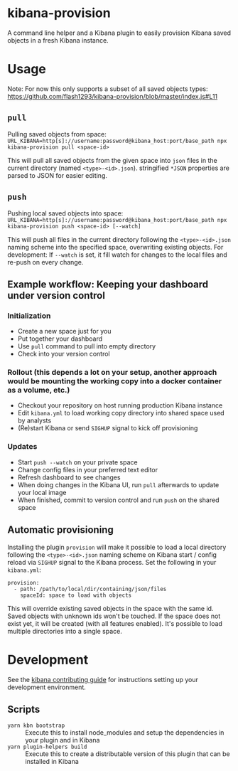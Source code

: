 # kibana-provision

A command line helper and a Kibana plugin to easily provision Kibana saved objects in a fresh Kibana instance.

# Usage

Note: For now this only supports a subset of all saved objects types: https://github.com/flash1293/kibana-provision/blob/master/index.js#L11

## `pull`

Pulling saved objects from space: `URL_KIBANA=http[s]://username:password@kibana_host:port/base_path npx kibana-provision pull <space-id>`

This will pull all saved objects from the given space into `json` files in the current directory (named `<type>-<id>.json`). stringified `*JSON` properties are parsed to JSON for easier editing.

## `push`

Pushing local saved objects into space: `URL_KIBANA=http[s]://username:password@kibana_host:port/base_path npx kibana-provision push <space-id> [--watch]`

This will push all files in the current directory following the `<type>-<id>.json` naming scheme into the specified space, overwriting existing objects. For development: If `--watch` is set, it fill watch for changes to the local files and re-push on every change.

## Example workflow: Keeping your dashboard under version control

### Initialization
* Create a new space just for you
* Put together your dashboard
* Use `pull` command to pull into empty directory
* Check into your version control


### Rollout (this depends a lot on your setup, another approach would be mounting the working copy into a docker container as a volume, etc.)
* Checkout your repository on host running production Kibana instance
* Edit `kibana.yml` to load working copy directory into shared space used by analysts
* (Re)start Kibana or send `SIGHUP` signal to kick off provisioning

### Updates
* Start `push --watch` on your private space
* Change config files in your preferred text editor
* Refresh dashboard to see changes
* When doing changes in the Kibana UI, run `pull` afterwards to update your local image
* When finished, commit to version control and run `push` on the shared space

## Automatic provisioning

Installing the plugin `provision` will make it possible to load a local directory following the `<type>-<id>.json` naming scheme on Kibana start / config reload via `SIGHUP` signal to the Kibana process.
Set the following in your `kibana.yml`:
```
provision:
  - path: /path/to/local/dir/containing/json/files
    spaceId: space to load with objects 
```

This will override existing saved objects in the space with the same id. Saved objects with unknown ids won't be touched. If the space does not exist yet, it will be created (with all features enabled). It's possible to load multiple directories into a single space.

# Development

See the [kibana contributing guide](https://github.com/elastic/kibana/blob/main/CONTRIBUTING.md) for instructions setting up your development environment.

## Scripts

<dl>
  <dt><code>yarn kbn bootstrap</code></dt>
  <dd>Execute this to install node_modules and setup the dependencies in your plugin and in Kibana</dd>

  <dt><code>yarn plugin-helpers build</code></dt>
  <dd>Execute this to create a distributable version of this plugin that can be installed in Kibana</dd>
</dl>
